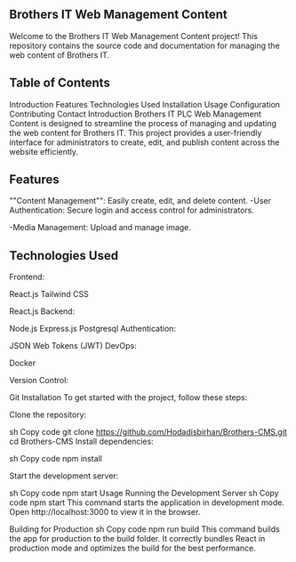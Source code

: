 ## Brothers IT Web Management Content
Welcome to the Brothers IT Web Management Content project! This repository contains the source code and documentation for managing the web content of Brothers IT.

## Table of Contents
Introduction
Features
Technologies Used
Installation
Usage
Configuration
Contributing
Contact
Introduction
Brothers IT PLC Web Management Content is designed to streamline the process of managing and updating the web content for Brothers IT. This project provides a user-friendly interface for administrators to create, edit, and publish content across the website efficiently.

## Features
 ""Content Management"": Easily create, edit, and delete content.
-User Authentication: Secure login and access control for administrators.

-Media Management: Upload and manage image.

## Technologies Used
Frontend:

React.js
Tailwind CSS

React.js
Backend:

Node.js
Express.js
Postgresql
Authentication:

JSON Web Tokens (JWT)
DevOps:

Docker

Version Control:

Git
Installation
To get started with the project, follow these steps:

Clone the repository:

sh
Copy code
git clone https://github.com/Hodadisbirhan/Brothers-CMS.git
cd Brothers-CMS
Install dependencies:

sh
Copy code
npm install

Start the development server:

sh
Copy code
npm start
Usage
Running the Development Server
sh
Copy code
npm start
This command starts the application in development mode. Open http://localhost:3000 to view it in the browser.

Building for Production
sh
Copy code
npm run build
This command builds the app for production to the build folder. It correctly bundles React in production mode and optimizes the build for the best performance.
